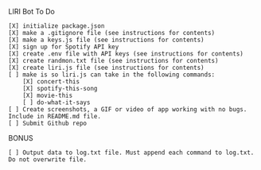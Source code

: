 LIRI Bot To Do

    [X] initialize package.json
    [X] make a .gitignore file (see instructions for contents)
    [X] make a keys.js file (see instructions for contents)
    [X] sign up for Spotify API key
    [X] create .env file with API keys (see instructions for contents)
    [X] create randmon.txt file (see instructions for contents)
    [X] create liri.js file (see instructions for contents)
    [ ] make is so liri.js can take in the following commands:
        [X] concert-this
        [X] spotify-this-song
        [X] movie-this
        [ ] do-what-it-says
    [ ] Create screenshots, a GIF or video of app working with no bugs. Include in README.md file.
    [ ] Submit Github repo

BONUS

    [ ] Output data to log.txt file. Must append each command to log.txt. Do not overwrite file.
